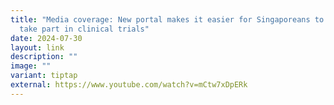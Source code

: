 ```yaml
---
title: "Media coverage: New portal makes it easier for Singaporeans to find and
  take part in clinical trials"
date: 2024-07-30
layout: link
description: ""
image: ""
variant: tiptap
external: https://www.youtube.com/watch?v=mCtw7xDpERk
---
```

